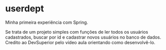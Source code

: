 # userdept
Minha primeira experiência com Spring.

Se trata de um projeto simples com funções de ler todos os usuários cadastrados, buscar por id e cadastrar novos usuários no banco de dados. Credito ao DevSuperior pelo vídeo aula orientando como desenvolvê-lo.
